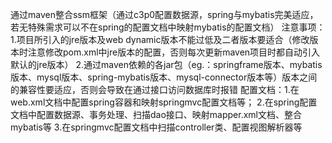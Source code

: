 通过maven整合ssm框架（通过c3p0配置数据源，spring与mybatis完美适应，若无特殊需求可以不在spring的配置文档中映射mybatis的配置文档） 
注意事项：1.项目所引入的jre版本及web dynamic版本不能过低及二者版本要适合（修改版本时注意修改pom.xml中jre版本的配置，否则每次更新maven项目时都自动引入默认的jre版本） 
2.通过maven依赖的各jar包（eg.：springframe版本、mybatis版本、mysql版本、spring-mybatis版本、mysql-connector版本等）版本之间的兼容性要适应，否则会导致在通过接口访问数据库时报错
配置文档：1.在web.xml文档中配置spring容器和映射springmvc配置文档等； 
2.在spring配置文档中配置数据源、事务处理、扫描dao接口、映射mapper.xml文档、整合mybatis等 3.在springmvc配置文档中扫描controller类、配置视图解析器等
